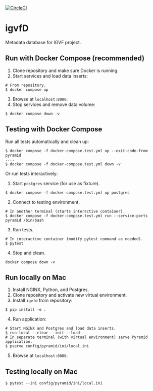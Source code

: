 [![CircleCI](https://circleci.com/gh/IGVF-DACC/igvfd/tree/dev.svg?style=svg)](https://circleci.com/gh/IGVF-DACC/igvfd/tree/dev)
# igvfD
Metadata database for IGVF project.

## Run with Docker Compose (recommended)
1. Clone repository and make sure Docker is running.
2. Start services and load data inserts:
```
# From repository.
$ docker compose up
```
3. Browse at `localhost:8000`.
4. Stop services and remove data volume:
```
$ docker compose down -v
```

## Testing with Docker Compose

Run all tests automatically and clean up:
```
$ docker compose -f docker-compose.test.yml up --exit-code-from pyramid
....
$ docker compose -f docker-compose.test.yml down -v
```

Or run tests interactively:
1. Start `postgres` service (for use as fixture).
```
$ docker compose -f docker-compose.test.yml up postgres
```
2. Connect to testing environment.
```
# In another terminal (starts interactive container).
$ docker compose -f docker-compose.test.yml run --service-ports pyramid /bin/bash
```
3. Run tests.
```
# In interactive container (modify pytest command as needed).
$ pytest
```
4. Stop and clean.
```
docker compose down -v
```

## Run locally on Mac
1. Install NGINX, Python, and Postgres.
2. Clone repository and activate new virtual environment.
3. Install `igvfd` from repository:
```
$ pip install -e .
```
4. Run application:
```
# Start NGINX and Postgres and load data inserts.
$ run-local --clear --init --load
# In separate terminal (with virtual environment) serve Pyramid application.
$ pserve config/pyramid/ini/local.ini
```
5. Browse at `localhost:8000`.

## Testing locally on Mac
```
$ pytest --ini config/pyramid/ini/local.ini
```